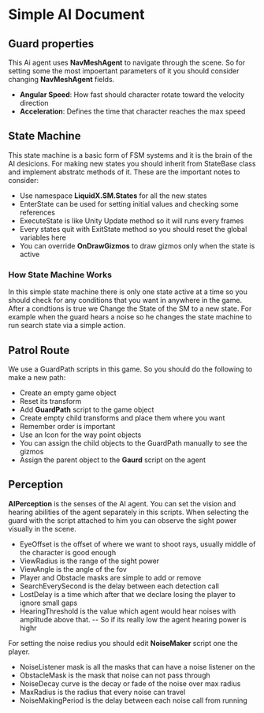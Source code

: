 # Simple AI Document

## Guard properties

This Ai agent uses **NavMeshAgent** to navigate through the scene. So for setting some the most impoertant parameters of it you should consider changing **NavMeshAgent** fields.

- **Angular Speed**: How fast should character rotate toward the velocity direction
- **Acceleration**: Defines the time that character reaches the max speed

## State Machine

This state machine is a basic form of FSM systems and it is the brain of the AI desicions. For making new states you should inherit from StateBase class and implement abstratc methods of it. These are the important notes to consider:

- Use namespace **LiquidX.SM.States** for all the new states
- EnterState can be used for setting initial values and checking some references
- ExecuteState is like Unity Update method so it will runs every frames
- Every states quit with ExitState method so you should reset the global variables here
- You can override **OnDrawGizmos** to draw gizmos only when the state is active

### How State Machine Works

In this simple state machine there is only one state active at a time so you should check for any conditions that you want in anywhere in the game. After a condtions is true we Change the State of the SM to a new state. For example when the guard hears a noise so he changes the state machine to run search state via a simple action.

## Patrol Route

We use a GuardPath scripts in this game. So you should do the following to make a new path:

- Create an empty game object
- Reset its transform
- Add **GuardPath** script to the game object
- Create empty child transforms and place them where you want
- Remember order is important
- Use an Icon for the way point objects
- You can assign the child objects to the GuardPath manually to see the gizmos
- Assign the parent object to the **Gaurd** script on the agent

## Perception

**AIPerception** is the senses of the AI agent. You can set the vision and hearing abilities of the agent separately in this scripts. When selecting the guard with the script attached to him you can observe the sight power visually in the scene.

- EyeOffset is the offset of where we want to shoot rays, usually middle of the character is good enough
- ViewRadius is the range of the sight power
- ViewAngle is the angle of the fov
- Player and Obstacle masks are simple to add or remove
- SearchEverySecond is the delay between each detection call
- LostDelay is a time which after that we declare losing the player to ignore small gaps
- HearingThreshold is the value which agent would hear noises with amplitude above that.
  -- So if its really low the agent hearing power is highr

For setting the noise redius you should edit **NoiseMaker** script one the player.

- NoiseListener mask is all the masks that can have a noise listener on the
- ObstacleMask is the mask that noise can not pass through
- NoiseDecay curve is the decay or fade of the noise over max radius
- MaxRadius is the radius that every noise can travel
- NoiseMakingPeriod is the delay between each noise call from running
